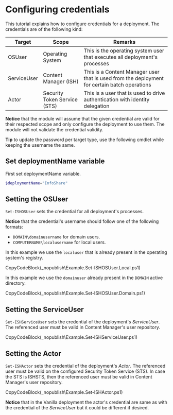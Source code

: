 ﻿# Configuring credentials
 
This tutorial explains how to configure credentials for a deployment. The credentials are of the following kind:

| Target | Scope | Remarks |
| ------ | ----- | ------- |
| OSUser | Operating System | This is the operating system user that executes all deployment's processes |
| ServiceUser | Content Manager (ISH) | This is a Content Manager user that is used from the deployment for certain batch operations | 
| Actor | Security Token Service (STS) | This is a user that is used to drive authentication with identity delegation |

**Notice** that the module will assume that the given credential are valid for their respected scope and only configure the deployment to use them. The module will not validate the credential validity.

**Tip** to update the password per target type, use the following cmdlet while keeping the username the same.

## Set deploymentName variable
First set deploymentName variable.

```powershell
$deploymentName="InfoShare"
```

## Setting the OSUser

`Set-ISHOSUser` sets the credential for all deployment's processes.

**Notice** that the credential's username should follow one of the following formats:

- `DOMAIN\domainusername` for domain users.
- `COMPUTERNAME\localusername` for local users.

In this example we use the `localuser` that is already present in the operating system's registry.

CopyCodeBlock(_nopublish\Example.Set-ISHOSUser.Local.ps1)

In this example we use the `domainuser` already present in the `DOMAIN` active directory.

CopyCodeBlock(_nopublish\Example.Set-ISHOSUser.Domain.ps1)

## Setting the ServiceUser

`Set-ISHServiceUser` sets the credential of the deployment's *ServiceUser*. The referenced user must be valid in Content Manager's user repository.

CopyCodeBlock(_nopublish\Example.Set-ISHServiceUser.ps1)

## Setting the Actor

`Set-ISHActor` sets the credential of the deployment's *Actor*. The referenced user must be valid on the configured Security Token Service (STS). In case the STS is ISHSTS, then the referenced user must be valid in Content Manager's user repository.

CopyCodeBlock(_nopublish\Example.Set-ISHActor.ps1)

**Notice** that in the Vanilla deployment the actor's credential are same as with the credential of the *ServiceUser* but it could be different if desired.